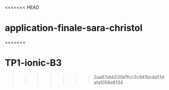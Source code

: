 <<<<<<< HEAD
# application-finale-sara-christol
=======
# TP1-ionic-B3
>>>>>>> 2aa87abb530e1fcc3c941bcda51dafa1058e6134
